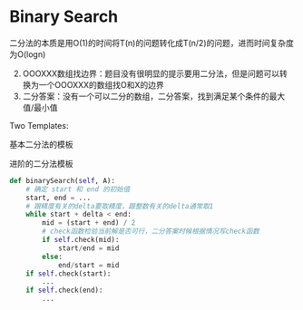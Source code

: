 # Binary Search

二分法的本质是用O\(1\)的时间将T\(n\)的问题转化成T\(n/2\)的问题，进而时间复杂度为O\(logn\)

2. OOOXXX数组找边界：题目没有很明显的提示要用二分法，但是问题可以转换为一个OOOXXX的数组找O和X的边界
3. 二分答案：没有一个可以二分的数组，二分答案，找到满足某个条件的最大值/最小值

Two Templates:

基本二分法的模板


进阶的二分法模板

```python
def binarySearch(self, A):
    # 确定 start 和 end 的初始值
    start, end = ...
    # 跟精度有关的delta要取精度，跟整数有关的delta通常取1
    while start + delta < end:
        mid = (start + end) / 2
        # check函数检验当前解是否可行，二分答案时候根据情况写check函数
        if self.check(mid):
            start/end = mid
        else:
            end/start = mid
    if self.check(start):
        ...
    if self.check(end):
        ...
```
